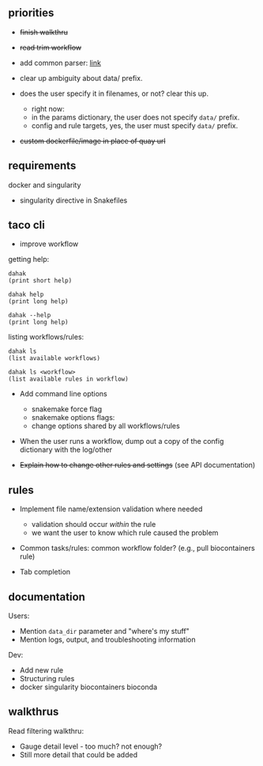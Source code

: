 ## priorities

* <s>finish walkthru
* read trim workflow</s>

* add common parser: [link](https://github.com/dcppc/dcppc-bot/pull/4/files#diff-d51593b709dedb0cfd088f88515df1a2R180)

* clear up ambiguity about data/ prefix.
* does the user specify it in filenames, or not? clear this up.
    * right now:
    * in the params dictionary, the user does not specify `data/` prefix.
    * config and rule targets, yes, the user must specify `data/` prefix.

* <s>custom dockerfile/image in place of quay url</s>

## requirements

docker and singularity
* singularity directive in Snakefiles


## taco cli

* improve workflow

getting help:

```
dahak
(print short help)

dahak help
(print long help)

dahak --help
(print long help)
```

listing workflows/rules:

```
dahak ls
(list available workflows)

dahak ls <workflow>
(list available rules in workflow)
```

* Add command line options 
    * snakemake force flag
    * snakemake options flags:
    * change options shared by all workflows/rules

* When the user runs a workflow, dump out a copy of the config dictionary with the log/other

* <s>Explain how to change other rules and settings</s> (see API documentation)

## rules

* Implement file name/extension validation where needed
    * validation should occur *within* the rule
    * we want the user to know which rule caused the problem

* Common tasks/rules: common workflow folder? (e.g., pull biocontainers rule)

* Tab completion

## documentation

Users:

* Mention `data_dir` parameter and "where's my stuff"
* Mention logs, output, and troubleshooting information

Dev:

* Add new rule
* Structuring rules
* docker singularity biocontainers bioconda

## walkthrus

Read filtering walkthru:
* Gauge detail level - too much? not enough?
* Still more detail that could be added


